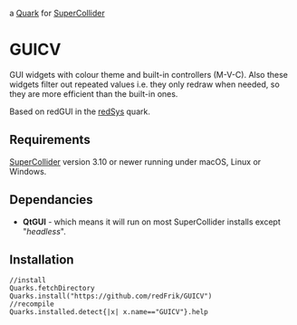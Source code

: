 a [Quark](https://supercollider-quarks.github.io/quarks/) for [SuperCollider](https://supercollider.github.io)

# GUICV

GUI widgets with colour theme and built-in controllers (M-V-C). Also these widgets filter out repeated values i.e. they only redraw when needed, so they are more efficient than the built-in ones.

Based on redGUI in the [redSys](https://github.com/redFrik/redSys) quark.

## Requirements

[SuperCollider](https://supercollider.github.io) version 3.10 or newer running under macOS, Linux or Windows.

## Dependancies

* **QtGUI** - which means it will run on most SuperCollider installs except "_headless_".

## Installation

```supercollider
//install
Quarks.fetchDirectory
Quarks.install("https://github.com/redFrik/GUICV")
//recompile
Quarks.installed.detect{|x| x.name=="GUICV"}.help
```
